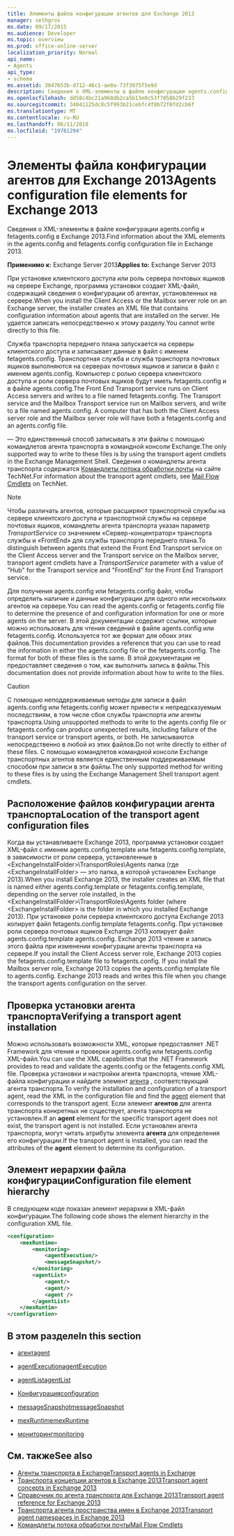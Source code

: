 ```yaml
---
title: Элементы файла конфигурации агентов для Exchange 2013
manager: sethgros
ms.date: 09/17/2015
ms.audience: Developer
ms.topic: overview
ms.prod: office-online-server
localization_priority: Normal
api_name:
- Agents
api_type:
- schema
ms.assetid: 3047653b-d712-46c1-ae0a-73f3975f5e9d
description: Сведения о XML-элементы в файле конфигурации agents.config и fetagents.config в Exchange 2013.
ms.openlocfilehash: dd58c4bc21a968db2ca5b13e0c53f7058b29f233
ms.sourcegitcommit: 34041125dc8c5f993b21cebfc4f8b72f0fd2cb6f
ms.translationtype: MT
ms.contentlocale: ru-RU
ms.lasthandoff: 06/11/2018
ms.locfileid: "19761294"
---
```

# <a name="agents-configuration-file-elements-for-exchange-2013"></a><span data-ttu-id="44249-103">Элементы файла конфигурации агентов для Exchange 2013</span><span class="sxs-lookup"><span data-stu-id="44249-103">Agents configuration file elements for Exchange 2013</span></span>

<span data-ttu-id="44249-104">Сведения о XML-элементы в файле конфигурации agents.config и fetagents.config в Exchange 2013.</span><span class="sxs-lookup"><span data-stu-id="44249-104">Find information about the XML elements in the agents.config and fetagents.config configuration file in Exchange 2013.</span></span>
  
<span data-ttu-id="44249-105">**Применимо к:** Exchange Server 2013</span><span class="sxs-lookup"><span data-stu-id="44249-105">**Applies to:** Exchange Server 2013</span></span>
  
<span data-ttu-id="44249-106">При установке клиентского доступа или роль сервера почтовых ящиков на сервере Exchange, программа установки создает XML-файл, содержащий сведения о конфигурации об агентах, установленных на сервере.</span><span class="sxs-lookup"><span data-stu-id="44249-106">When you install the Client Access or the Mailbox server role on an Exchange server, the installer creates an XML file that contains configuration information about agents that are installed on the server.</span></span> <span data-ttu-id="44249-107">Не удается записать непосредственно к этому разделу.</span><span class="sxs-lookup"><span data-stu-id="44249-107">You cannot write directly to this file.</span></span> 
  
<span data-ttu-id="44249-108">Служба транспорта переднего плана запускается на серверы клиентского доступа и записывает данные в файл с именем fetagents.config. Транспортная служба и служба транспорта почтовых ящиков выполняются на серверах почтовых ящиков и записи в файл с именем agents.config. Компьютер с ролью сервера клиентского доступа и роли сервера почтовых ящиков будут иметь fetagents.config и в файле agents.config.</span><span class="sxs-lookup"><span data-stu-id="44249-108">The Front End Transport service runs on Client Access servers and writes to a file named fetagents.config. The Transport service and the Mailbox Transport service run on Mailbox servers, and write to a file named agents.config. A computer that has both the Client Access server role and the Mailbox server role will have both a fetagents.config and an agents.config file.</span></span> 
  
<span data-ttu-id="44249-109">— Это единственный способ записывать в эти файлы с помощью командлетов агента транспорта в командной консоли Exchange.</span><span class="sxs-lookup"><span data-stu-id="44249-109">The only supported way to write to these files is by using the transport agent cmdlets in the Exchange Management Shell.</span></span> <span data-ttu-id="44249-110">Сведения о командлеты агента транспорта содержатся [Командлеты потока обработки почты](http://technet.microsoft.com/en-us/library/aa998553%28v=exchg.150%29.aspx) на сайте TechNet.</span><span class="sxs-lookup"><span data-stu-id="44249-110">For information about the transport agent cmdlets, see [Mail Flow Cmdlets](http://technet.microsoft.com/en-us/library/aa998553%28v=exchg.150%29.aspx) on TechNet.</span></span> 
  
> [!NOTE]
> <span data-ttu-id="44249-111">Чтобы различать агентов, которые расширяют транспортной службы на сервере клиентского доступа и транспортной службы на сервере почтовых ящиков, командлеты агента транспорта указан параметр _TransportService_ со значением «Сервер-концентратор» транспорта службы и «FrontEnd» для службы транспорта переднего плана.</span><span class="sxs-lookup"><span data-stu-id="44249-111">To distinguish between agents that extend the Front End Transport service on the Client Access server and the Transport service on the Mailbox server, transport agent cmdlets have a  _TransportService_ parameter with a value of "Hub" for the Transport service and "FrontEnd" for the Front End Transport service.</span></span> 
  
<span data-ttu-id="44249-112">Для получения agents.config или fetagents.config файл, чтобы определить наличие и данные конфигурации для одного или нескольких агентов на сервере.</span><span class="sxs-lookup"><span data-stu-id="44249-112">You can read the agents.config or fetagents.config file to determine the presence of and configuration information for one or more agents on the server.</span></span> <span data-ttu-id="44249-113">В этой документации содержит ссылки, которые можно использовать для чтения сведений в файле agents.config или fetagents.config. Используется тот же формат для обоих этих файлов.</span><span class="sxs-lookup"><span data-stu-id="44249-113">This documentation provides a reference that you can use to read the information in either the agents.config file or the fetagents.config. The format for both of these files is the same.</span></span> <span data-ttu-id="44249-114">В этой документации не предоставляет сведения о том, как выполнить запись в файлы.</span><span class="sxs-lookup"><span data-stu-id="44249-114">This documentation does not provide information about how to write to the files.</span></span>
  
> [!CAUTION]
> <span data-ttu-id="44249-115">С помощью неподдерживаемые методы для записи в файл agents.config или fetagents.config может привести к непредсказуемым последствиям, в том числе сбоя службы транспорта или агенты транспорта.</span><span class="sxs-lookup"><span data-stu-id="44249-115">Using unsupported methods to write to the agents.config file or fetagents.config can produce unexpected results, including failure of the transport service or transport agents, or both.</span></span> <span data-ttu-id="44249-116">Не записываются непосредственно в любой из этих файлов.</span><span class="sxs-lookup"><span data-stu-id="44249-116">Do not write directly to either of these files.</span></span> <span data-ttu-id="44249-117">С помощью командлетов командной консоли Exchange транспортных агентов является единственным поддерживаемым способом при записи в эти файлы.</span><span class="sxs-lookup"><span data-stu-id="44249-117">The only supported method for writing to these files is by using the Exchange Management Shell transport agent cmdlets.</span></span> 
  
## <a name="location-of-the-transport-agent-configuration-files"></a><span data-ttu-id="44249-118">Расположение файлов конфигурации агента транспорта</span><span class="sxs-lookup"><span data-stu-id="44249-118">Location of the transport agent configuration files</span></span>
<span data-ttu-id="44249-119"><a name="bk_ConfigLoc"> </a></span><span class="sxs-lookup"><span data-stu-id="44249-119"></span></span>

<span data-ttu-id="44249-120">Когда вы устанавливаете Exchange 2013, программа установки создает XML-файл с именем agents.config.template или fetagents.config.template, в зависимости от роли сервера, установленные в \<ExchangeInstallFolder\>\TransportRoles\Agents папка (где \<ExchangeInstallFolder\> — это папка, в которой установлен Exchange 2013).</span><span class="sxs-lookup"><span data-stu-id="44249-120">When you install Exchange 2013, the installer creates an XML file that is named either agents.config.template or fetagents.config.template, depending on the server role installed, in the \<ExchangeInstallFolder\>\TransportRoles\Agents folder (where \<ExchangeInstallFolder\> is the folder in which you installed Exchange 2013).</span></span> <span data-ttu-id="44249-121">При установке роли сервера клиентского доступа Exchange 2013 копирует файл fetagents.config.template fetagents.config. При установке роли сервера почтовых ящиков Exchange 2013 копирует файл agents.config.template agents.config. Exchange 2013 чтение и запись этого файла при изменении конфигурации агенты транспорта на сервере.</span><span class="sxs-lookup"><span data-stu-id="44249-121">If you install the Client Access server role, Exchange 2013 copies the fetagents.config.template file to fetagents.config. If you install the Mailbox server role, Exchange 2013 copies the agents.config.template file to agents.config. Exchange 2013 reads and writes this file when you change the transport agents configuration on the server.</span></span>
  
## <a name="verifying-a-transport-agent-installation"></a><span data-ttu-id="44249-122">Проверка установки агента транспорта</span><span class="sxs-lookup"><span data-stu-id="44249-122">Verifying a transport agent installation</span></span>
<span data-ttu-id="44249-123"><a name="bk_verifyinstall"> </a></span><span class="sxs-lookup"><span data-stu-id="44249-123"></span></span>

<span data-ttu-id="44249-124">Можно использовать возможности XML, которые предоставляет .NET Framework для чтения и проверки agents.config или fetagents.config XML-файл.</span><span class="sxs-lookup"><span data-stu-id="44249-124">You can use the XML capabilities that the .NET Framework provides to read and validate the agents.config or the fetagents.config XML file.</span></span> <span data-ttu-id="44249-125">Проверка установки и настройки агента транспорта, чтение XML-файла конфигурации и найдите элемент [агента](agent.md) , соответствующий агента транспорта.</span><span class="sxs-lookup"><span data-stu-id="44249-125">To verify the installation and configuration of a transport agent, read the XML in the configuration file and find the [agent](agent.md) element that corresponds to the transport agent.</span></span> <span data-ttu-id="44249-126">Если элемент **агентов** для агента транспорта конкретных не существует, агента транспорта не установлен.</span><span class="sxs-lookup"><span data-stu-id="44249-126">If an **agent** element for the specific transport agent does not exist, the transport agent is not installed.</span></span> <span data-ttu-id="44249-127">Если установлен агента транспорта, могут читать атрибуты элемента **агента** для определения его конфигурации.</span><span class="sxs-lookup"><span data-stu-id="44249-127">If the transport agent is installed, you can read the attributes of the **agent** element to determine its configuration.</span></span> 
  
## <a name="configuration-file-element-hierarchy"></a><span data-ttu-id="44249-128">Элемент иерархии файла конфигурации</span><span class="sxs-lookup"><span data-stu-id="44249-128">Configuration file element hierarchy</span></span>
<span data-ttu-id="44249-129"><a name="bk_elementref"> </a></span><span class="sxs-lookup"><span data-stu-id="44249-129"></span></span>

<span data-ttu-id="44249-130">В следующем коде показан элемент иерархии в XML-файл конфигурации.</span><span class="sxs-lookup"><span data-stu-id="44249-130">The following code shows the element hierarchy in the configuration XML file.</span></span>
  
```XML
<configuration>
    <mexRuntime>
        <monitoring>
            <agentExecution/>
            <messageSnapshot/>
        </monitoring>
        <agentList>
            <agent/>
            <agent/>
            <agent />
        </agentList>
    </mexRuntim>
</configuration>
```

## <a name="in-this-section"></a><span data-ttu-id="44249-131">В этом разделе</span><span class="sxs-lookup"><span data-stu-id="44249-131">In this section</span></span>
<span data-ttu-id="44249-132"><a name="bk_elementreflist"> </a></span><span class="sxs-lookup"><span data-stu-id="44249-132"></span></span>

- [<span data-ttu-id="44249-133">агент</span><span class="sxs-lookup"><span data-stu-id="44249-133">agent</span></span>](agent.md)
    
- [<span data-ttu-id="44249-134">agentExecution</span><span class="sxs-lookup"><span data-stu-id="44249-134">agentExecution</span></span>](agentexecution.md)
    
- [<span data-ttu-id="44249-135">agentList</span><span class="sxs-lookup"><span data-stu-id="44249-135">agentList</span></span>](agentlist.md)
    
- [<span data-ttu-id="44249-136">Конфигурация</span><span class="sxs-lookup"><span data-stu-id="44249-136">configuration</span></span>](configuration.md)
    
- [<span data-ttu-id="44249-137">messageSnapshot</span><span class="sxs-lookup"><span data-stu-id="44249-137">messageSnapshot</span></span>](messagesnapshot.md)
    
- [<span data-ttu-id="44249-138">mexRuntime</span><span class="sxs-lookup"><span data-stu-id="44249-138">mexRuntime</span></span>](mexruntime.md)
    
- [<span data-ttu-id="44249-139">мониторинг</span><span class="sxs-lookup"><span data-stu-id="44249-139">monitoring</span></span>](monitoring.md)
    
## <a name="see-also"></a><span data-ttu-id="44249-140">См. также</span><span class="sxs-lookup"><span data-stu-id="44249-140">See also</span></span>

- [<span data-ttu-id="44249-141">Агенты транспорта в Exchange</span><span class="sxs-lookup"><span data-stu-id="44249-141">Transport agents in Exchange</span></span>](transport-agents-in-exchange-2013.md)
- [<span data-ttu-id="44249-142">Транспорта концепции агентов в Exchange 2013</span><span class="sxs-lookup"><span data-stu-id="44249-142">Transport agent concepts in Exchange 2013</span></span>](transport-agent-concepts-in-exchange-2013.md)
- [<span data-ttu-id="44249-143">Справочник по агента транспорта для Exchange 2013</span><span class="sxs-lookup"><span data-stu-id="44249-143">Transport agent reference for Exchange 2013</span></span>](transport-agent-reference-for-exchange-2013.md)
- [<span data-ttu-id="44249-144">Транспорта агента пространства имен в Exchange 2013</span><span class="sxs-lookup"><span data-stu-id="44249-144">Transport agent namespaces in Exchange 2013</span></span>](transport-agent-namespaces-in-exchange-2013.md)
- [<span data-ttu-id="44249-145">Командлеты потока обработки почты</span><span class="sxs-lookup"><span data-stu-id="44249-145">Mail Flow Cmdlets</span></span>](https://docs.microsoft.com/en-us/powershell/exchange/?view=exchange-ps)
    

